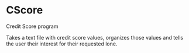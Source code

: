 # CScore
Credit Score program

Takes a text file with credit score values, organizes those values and tells the user their interest for their requested lone.
